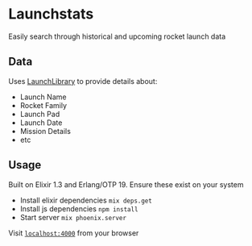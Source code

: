 # Launchstats

Easily search through historical and upcoming rocket launch data


## Data

Uses [LaunchLibrary](http://launchlibrary.net/1.2/docs/api.html) to provide details about:

* Launch Name
* Rocket Family
* Launch Pad
* Launch Date
* Mission Details
* etc



## Usage 

Built on Elixir 1.3 and Erlang/OTP 19. Ensure these exist on your system

* Install elixir dependencies `mix deps.get`
* Install js dependencies `npm install`
* Start server `mix phoenix.server`

Visit [`localhost:4000`](http://localhost:4000) from your browser

